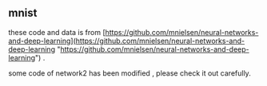## mnist

these code and data is from [https://github.com/mnielsen/neural-networks-and-deep-learning](https://github.com/mnielsen/neural-networks-and-deep-learning "https://github.com/mnielsen/neural-networks-and-deep-learning") .

some code of network2 has been modified , please check it out carefully.